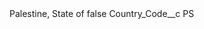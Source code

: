 <?xml version="1.0" encoding="UTF-8"?>
<CustomMetadata xmlns="http://soap.sforce.com/2006/04/metadata" xmlns:xsi="http://www.w3.org/2001/XMLSchema-instance" xmlns:xsd="http://www.w3.org/2001/XMLSchema">
    <label>Palestine, State of</label>
    <protected>false</protected>
    <values>
        <field>Country_Code__c</field>
        <value xsi:type="xsd:string">PS</value>
    </values>
</CustomMetadata>
